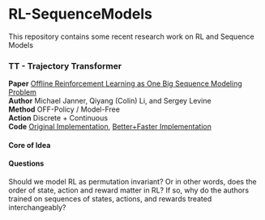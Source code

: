 # RL-SequenceModels
This repository contains some recent research work on RL and Sequence Models



### TT - Trajectory Transformer

**Paper** [Offline Reinforcement Learning as One Big Sequence Modeling Problem](https://proceedings.neurips.cc/paper/2021/file/099fe6b0b444c23836c4a5d07346082b-Paper.pdf)<br>
**Author** Michael Janner, Qiyang (Colin) Li, and Sergey Levine<br>
**Method** OFF-Policy / Model-Free<br>
**Action** Discrete + Continuous <br>
**Code** [Original Implementation](https://github.com/jannerm/trajectory-transformer), [Better+Faster Implementation](https://github.com/Howuhh/faster-trajectory-transformer) <br>

#### Core of Idea


#### Questions
Should we model RL as permutation invariant? Or in other words, does the order of state, action and reward matter in RL? If so, why do the authors trained on sequences of states, actions, and rewards treated interchangeably?
